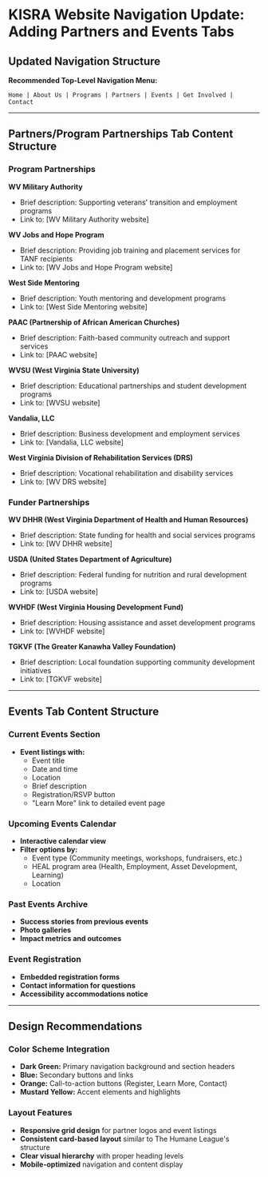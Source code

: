 # KISRA Website Navigation Update: Adding Partners and Events Tabs

## Updated Navigation Structure

**Recommended Top-Level Navigation Menu:**
```
Home | About Us | Programs | Partners | Events | Get Involved | Contact
```

---

## Partners/Program Partnerships Tab Content Structure

### Program Partnerships

**WV Military Authority**
- Brief description: Supporting veterans' transition and employment programs
- Link to: [WV Military Authority website]

**WV Jobs and Hope Program** 
- Brief description: Providing job training and placement services for TANF recipients
- Link to: [WV Jobs and Hope Program website]

**West Side Mentoring**
- Brief description: Youth mentoring and development programs
- Link to: [West Side Mentoring website]

**PAAC (Partnership of African American Churches)**
- Brief description: Faith-based community outreach and support services
- Link to: [PAAC website]

**WVSU (West Virginia State University)**
- Brief description: Educational partnerships and student development programs
- Link to: [WVSU website]

**Vandalia, LLC**
- Brief description: Business development and employment services
- Link to: [Vandalia, LLC website]

**West Virginia Division of Rehabilitation Services (DRS)**
- Brief description: Vocational rehabilitation and disability services
- Link to: [WV DRS website]

### Funder Partnerships

**WV DHHR (West Virginia Department of Health and Human Resources)**
- Brief description: State funding for health and social services programs
- Link to: [WV DHHR website]

**USDA (United States Department of Agriculture)**
- Brief description: Federal funding for nutrition and rural development programs
- Link to: [USDA website]

**WVHDF (West Virginia Housing Development Fund)**
- Brief description: Housing assistance and asset development programs
- Link to: [WVHDF website]

**TGKVF (The Greater Kanawha Valley Foundation)**
- Brief description: Local foundation supporting community development initiatives
- Link to: [TGKVF website]

---

## Events Tab Content Structure

### Current Events Section
- **Event listings with:**
  - Event title
  - Date and time
  - Location
  - Brief description
  - Registration/RSVP button
  - "Learn More" link to detailed event page

### Upcoming Events Calendar
- **Interactive calendar view**
- **Filter options by:**
  - Event type (Community meetings, workshops, fundraisers, etc.)
  - HEAL program area (Health, Employment, Asset Development, Learning)
  - Location

### Past Events Archive
- **Success stories from previous events**
- **Photo galleries**
- **Impact metrics and outcomes**

### Event Registration
- **Embedded registration forms**
- **Contact information for questions**
- **Accessibility accommodations notice**

---

## Design Recommendations

### Color Scheme Integration
- **Dark Green:** Primary navigation background and section headers
- **Blue:** Secondary buttons and links
- **Orange:** Call-to-action buttons (Register, Learn More, Contact)
- **Mustard Yellow:** Accent elements and highlights

### Layout Features
- **Responsive grid design** for partner logos and event listings
- **Consistent card-based layout** similar to The Humane League's structure
- **Clear visual hierarchy** with proper heading levels
- **Mobile-optimized** navigation and content display